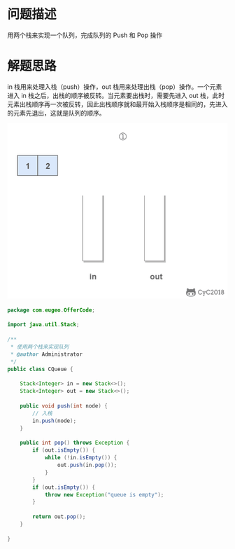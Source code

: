 # 问题描述

用两个栈来实现一个队列，完成队列的 Push 和 Pop 操作

 

# 解题思路

in 栈用来处理入栈（push）操作，out 栈用来处理出栈（pop）操作。一个元素进入 in 栈之后，出栈的顺序被反转。当元素要出栈时，需要先进入 out 栈，此时元素出栈顺序再一次被反转，因此出栈顺序就和最开始入栈顺序是相同的，先进入的元素先退出，这就是队列的顺序。

![img](Untitled.assets/3ea280b5-be7d-471b-ac76-ff020384357c.gif)

```java
package com.eugeo.OfferCode;

import java.util.Stack;

/**
 * 使用两个栈来实现队列
 * @author Administrator
 */
public class CQueue {

	Stack<Integer> in = new Stack<>();
	Stack<Integer> out = new Stack<>();

	public void push(int node) {
		// 入栈
		in.push(node);
	}

	public int pop() throws Exception {
		if (out.isEmpty()) {
			while (!in.isEmpty()) {
				out.push(in.pop());
			}
		}
		if (out.isEmpty()) {
			throw new Exception("queue is empty");
		}

		return out.pop();
	}

}
```

